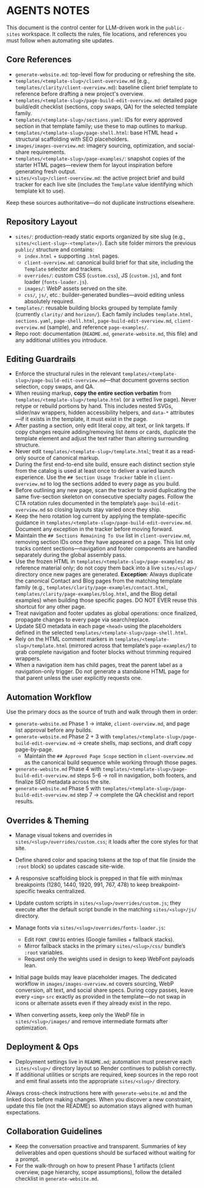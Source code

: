 # AGENTS NOTES

This document is the control center for LLM-driven work in the `public-sites` workspace. It collects the rules, file locations, and references you must follow when automating site updates.

## Core References
- `generate-website.md`: top-level flow for producing or refreshing the site.
- `templates/<template-slug>/client-overview.md` (e.g., `templates/clarity/client-overview.md`): baseline client brief template to reference before drafting a new project's overview.
- `templates/<template-slug>/page-build-edit-overview.md`: detailed page build/edit checklist (sections, copy swaps, QA) for the selected template family.
- `templates/<template-slug>/sections.yaml`: IDs for every approved section in that template family; use these to map outlines to markup.
- `templates/<template-slug>/page-shell.html`: base HTML head + structural scaffolding with SEO placeholders.
- `images/images-overview.md`: imagery sourcing, optimization, and social-share requirements.
- `templates/<template-slug>/page-examples/`: snapshot copies of the starter HTML pages—review them for layout inspiration before generating fresh output.
- `sites/<slug>/client-overview.md`: the active project brief and build tracker for each live site (includes the `Template` value identifying which template kit to use).

Keep these sources authoritative—do not duplicate instructions elsewhere.

## Repository Layout
- `sites/`: production-ready static exports organized by site slug (e.g., `sites/<client-slug>-<template>/`). Each site folder mirrors the previous `public/` structure and contains:
  - `index.html` + supporting `.html` pages.
  - `client-overview.md`: canonical build brief for that site, including the `Template` selector and trackers.
  - `overrides/`: custom CSS (`custom.css`), JS (`custom.js`), and font loader (`fonts-loader.js`).
  - `images/`: WebP assets served on the site.
  - `css/`, `js/`, etc.: builder-generated bundles—avoid editing unless absolutely required.
- `templates/`: reusable building blocks grouped by template family (currently `clarity/` and `horizon/`). Each family includes `template.html`, `sections.yaml`, `page-shell.html`, `page-build-edit-overview.md`, `client-overview.md` (sample), and reference `page-examples/`.
- Repo root: documentation (`README.md`, `generate-website.md`, this file) and any additional utilities you introduce.

## Editing Guardrails
- Enforce the structural rules in the relevant `templates/<template-slug>/page-build-edit-overview.md`—that document governs section selection, copy swaps, and QA.
- When reusing markup, **copy the entire section verbatim** from `templates/<template-slug>/template.html` (or a vetted live page). Never retype or rebuild portions by hand. This includes nested SVGs, slider/nav wrappers, hidden accessibility helpers, and `data-*` attributes—if it exists in the template, it must exist in the page.
- After pasting a section, only edit literal copy, alt text, or link targets. If copy changes require adding/removing list items or cards, duplicate the template element and adjust the text rather than altering surrounding structure.
- Never edit `templates/<template-slug>/template.html`; treat it as a read-only source of canonical markup.
- During the first end-to-end site build, ensure each distinct section style from the catalog is used at least once to deliver a varied launch experience. Use the `## Section Usage Tracker` table in `client-overview.md` to log the sections added to every page as you build.
- Before outlining any new page, scan the tracker to avoid duplicating the same five-section skeleton on consecutive specialty pages. Follow the CTA rotation rules documented in the template’s `page-build-edit-overview.md` so closing layouts stay varied once they ship.
- Keep the hero rotation log current by applying the template-specific guidance in `templates/<template-slug>/page-build-edit-overview.md`. Document any exception in the tracker before moving forward.
- Maintain the `## Sections Remaining To Use` list in `client-overview.md`, removing section IDs once they have appeared on a page. This list only tracks content sections—navigation and footer components are handled separately during the global assembly pass.
- Use the frozen HTML in `templates/<template-slug>/page-examples/` as reference material only; do not copy them back into a live `sites/<slug>/` directory once new pages are generated. **Exception**: Always duplicate the canonical Contact and Blog pages from the matching template family (e.g., `templates/clarity/page-examples/contact.html`, `templates/clarity/page-examples/blog.html`, and the Blog detail examples) when building those specific pages. DO NOT EVER reuse this shortcut for any other page.
- Treat navigation and footer updates as global operations: once finalized, propagate changes to every page via search/replace.
- Update SEO metadata in each page `<head>` using the placeholders defined in the selected `templates/<template-slug>/page-shell.html`.
- Rely on the HTML comment markers in `templates/<template-slug>/template.html` (mirrored across that template’s `page-examples/`) to grab complete navigation and footer blocks without trimming required wrappers.
- When a navigation item has child pages, treat the parent label as a navigation-only trigger. Do not generate a standalone HTML page for that parent unless the user explicitly requests one.

## Automation Workflow
Use the primary docs as the source of truth and walk through them in order:
- `generate-website.md` Phase 1 → intake, `client-overview.md`, and page list approval before any builds.
- `generate-website.md` Phase 2 + 3 with `templates/<template-slug>/page-build-edit-overview.md` → create shells, map sections, and draft copy page-by-page.
  - Maintain the `## Approved Page Scope` section in `client-overview.md` as the canonical build sequence while working through those pages.
- `generate-website.md` Phase 4 with `templates/<template-slug>/page-build-edit-overview.md` steps 5-6 → roll in navigation, both footers, and finalize SEO metadata across the site.
- `generate-website.md` Phase 5 with `templates/<template-slug>/page-build-edit-overview.md` step 7 → complete the QA checklist and report results.

## Overrides & Theming
- Manage visual tokens and overrides in `sites/<slug>/overrides/custom.css`; it loads after the core styles for that site.
- Define shared color and spacing tokens at the top of that file (inside the `:root` block) so updates cascade site-wide.
- A responsive scaffolding block is prepped in that file with min/max breakpoints (1280, 1440, 1920, 991, 767, 478) to keep breakpoint-specific tweaks centralized.
- Update custom scripts in `sites/<slug>/overrides/custom.js`; they execute after the default script bundle in the matching `sites/<slug>/js/` directory.
- Manage fonts via `sites/<slug>/overrides/fonts-loader.js`:
  - Edit `FONT_CONFIG` entries (Google families + fallback stacks).
  - Mirror fallback stacks in the primary `sites/<slug>/css/` bundle’s `:root` variables.
  - Request only the weights used in design to keep WebFont payloads lean.

- Initial page builds may leave placeholder images. The dedicated workflow in `images/images-overview.md` covers sourcing, WebP conversion, alt text, and social share specs. During copy passes, leave every `<img>` `src` exactly as provided in the template—do not swap in icons or alternate assets even if they already exist in the repo.
- When converting assets, keep only the WebP file in `sites/<slug>/images/` and remove intermediate formats after optimization.

## Deployment & Ops
- Deployment settings live in `README.md`; automation must preserve each `sites/<slug>/` directory layout so Render continues to publish correctly.
- If additional utilities or scripts are required, keep sources in the repo root and emit final assets into the appropriate `sites/<slug>/` directory.

Always cross-check instructions here with `generate-website.md` and the linked docs before making changes. When you discover a new constraint, update this file (not the README) so automation stays aligned with human expectations.

## Collaboration Guidelines
- Keep the conversation proactive and transparent. Summaries of key deliverables and open questions should be surfaced without waiting for a prompt.
- For the walk-through on how to present Phase 1 artifacts (client overview, page hierarchy, scope assumptions), follow the detailed checklist in `generate-website.md`.
